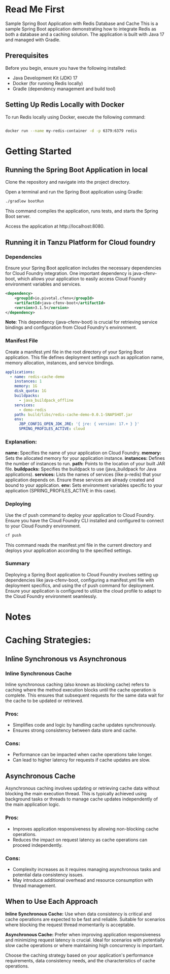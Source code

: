 # Read Me First
Sample Spring Boot Application with Redis Database and Cache
This is a sample Spring Boot application demonstrating how to integrate Redis as both a database and a caching solution. The application is built with Java 17 and managed with Gradle.

## Prerequisites
Before you begin, ensure you have the following installed:

- Java Development Kit (JDK) 17
- Docker (for running Redis locally)
- Gradle (dependency management and build tool)

## Setting Up Redis Locally with Docker
To run Redis locally using Docker, execute the following command:

```bash

docker run --name my-redis-container -d -p 6379:6379 redis
 ```

# Getting Started

## Running the Spring Boot Application in local
Clone the repository and navigate into the project directory.

Open a terminal and run the Spring Boot application using Gradle:

```bash
./gradlew bootRun
```
This command compiles the application, runs tests, and starts the Spring Boot server.

Access the application at http://localhost:8080.

## Running it in Tanzu Platform for Cloud foundry

### Dependencies
Ensure your Spring Boot application includes the necessary dependencies for Cloud Foundry integration. One important dependency is java-cfenv-boot, which allows your application to easily access Cloud Foundry environment variables and services.

```xml
<dependency>
    <groupId>io.pivotal.cfenv</groupId>
    <artifactId>java-cfenv-boot</artifactId>
    <version>3.1.5</version>
</dependency>

```
**Note**: This dependency (java-cfenv-boot) is crucial for retrieving service bindings and configuration from Cloud Foundry's environment.

### Manifest File
Create a manifest.yml file in the root directory of your Spring Boot application. This file defines deployment settings such as application name, memory allocation, instances, and service bindings.

```yaml
applications:
  - name: redis-cache-demo
    instances: 1
    memory: 1G
    disk_quota: 1G
    buildpacks:
      - java_buildpack_offline
    services:
      - demo-redis
    path: build/libs/redis-cache-demo-0.0.1-SNAPSHOT.jar
    env:
      JBP_CONFIG_OPEN_JDK_JRE: '{ jre: { version: 17.+ } }'
      SPRING_PROFILES_ACTIVE: cloud
 ```
### Explanation:
**name:**  Specifies the name of your application on Cloud Foundry.
**memory:** Sets the allocated memory for your application instance.
**instances:** Defines the number of instances to run.
**path:** Points to the location of your built JAR file.
**buildpacks:** Specifies the buildpack to use (java_buildpack for Java applications).
**services:** Lists the names of services (like p-redis) that your application depends on. Ensure these services are already created and bound to your application.
**env:** Sets environment variables specific to your application (SPRING_PROFILES_ACTIVE in this case).

### Deploying
Use the cf push command to deploy your application to Cloud Foundry. Ensure you have the Cloud Foundry CLI installed and configured to connect to your Cloud Foundry environment.

```bash
cf push
```
This command reads the manifest.yml file in the current directory and deploys your application according to the specified settings.

### Summary
Deploying a Spring Boot application to Cloud Foundry involves setting up dependencies like java-cfenv-boot, configuring a manifest.yml file with deployment specifics, and using the cf push command for deployment. Ensure your application is configured to utilize the cloud profile to adapt to the Cloud Foundry environment seamlessly.

# Notes

# Caching Strategies:
## Inline Synchronous vs Asynchronous
### Inline Synchronous Cache
Inline synchronous caching (also known as blocking cache) refers to caching where the method execution blocks until the cache operation is complete. This ensures that subsequent requests for the same data wait for the cache to be updated or retrieved.

### Pros:

- Simplifies code and logic by handling cache updates synchronously.
- Ensures strong consistency between data store and cache.
### Cons:
- Performance can be impacted when cache operations take longer.
- Can lead to higher latency for requests if cache updates are slow.

## Asynchronous Cache
Asynchronous caching involves updating or retrieving cache data without blocking the main execution thread. This is typically achieved using background tasks or threads to manage cache updates independently of the main application logic.

### Pros:

- Improves application responsiveness by allowing non-blocking cache operations.
- Reduces the impact on request latency as cache operations can proceed independently.
### Cons:

- Complexity increases as it requires managing asynchronous tasks and potential data consistency issues.
- May introduce additional overhead and resource consumption with thread management.

## When to Use Each Approach
**Inline Synchronous Cache:** Use when data consistency is critical and cache operations are expected to be fast and reliable. Suitable for scenarios where blocking the request thread momentarily is acceptable.

**Asynchronous Cache:** Prefer when improving application responsiveness and minimizing request latency is crucial. Ideal for scenarios with potentially slow cache operations or where maintaining high concurrency is important.

Choose the caching strategy based on your application's performance requirements, data consistency needs, and the characteristics of cache operations.

